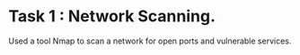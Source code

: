 # Task 1 : Network Scanning.
Used a tool Nmap to scan a network for open ports and vulnerable services.
